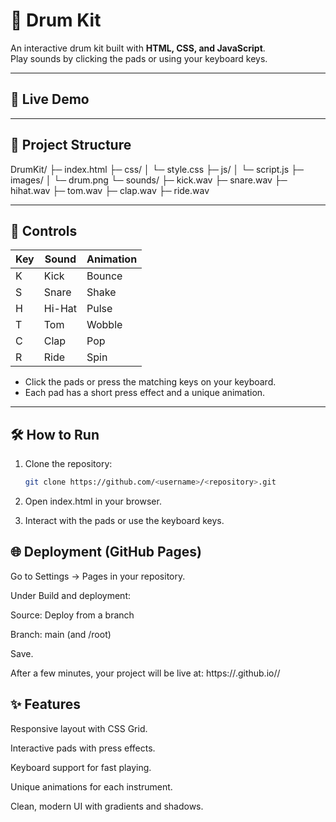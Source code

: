 # 🥁 Drum Kit

An interactive drum kit built with **HTML, CSS, and JavaScript**.  
Play sounds by clicking the pads or using your keyboard keys.

---

## 🚀 Live Demo


---

## 📂 Project Structure

DrumKit/
├─ index.html
├─ css/
│ └─ style.css
├─ js/
│ └─ script.js
├─ images/
│ └─ drum.png
└─ sounds/
├─ kick.wav
├─ snare.wav
├─ hihat.wav
├─ tom.wav
├─ clap.wav
├─ ride.wav


---

## 🎹 Controls

| Key | Sound  | Animation  |
|-----|--------|------------|
| K   | Kick   | Bounce     |
| S   | Snare  | Shake      |
| H   | Hi-Hat | Pulse      |
| T   | Tom    | Wobble     |
| C   | Clap   | Pop        |
| R   | Ride   | Spin       |

- Click the pads or press the matching keys on your keyboard.
- Each pad has a short press effect and a unique animation.

---

## 🛠️ How to Run

1. Clone the repository:
   ```bash
   git clone https://github.com/<username>/<repository>.git
2. Open index.html in your browser.

3. Interact with the pads or use the keyboard keys.

## 🌐 Deployment (GitHub Pages)

Go to Settings → Pages in your repository.

Under Build and deployment:

Source: Deploy from a branch

Branch: main (and /root)

Save.

After a few minutes, your project will be live at:
https://<username>.github.io/<repository>/

##  ✨ Features

Responsive layout with CSS Grid.

Interactive pads with press effects.

Keyboard support for fast playing.

Unique animations for each instrument.

Clean, modern UI with gradients and shadows.